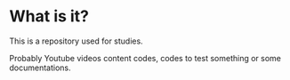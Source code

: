 # What is it?

This is a repository used for studies.

Probably Youtube videos content codes, codes to test something or some documentations.